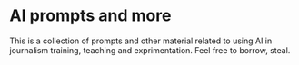 # AI prompts and more
This is a collection of prompts and other material related to using AI in journalism training, teaching and exprimentation.
Feel free to borrow, steal. 
